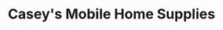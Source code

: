 ---
title: "Casey's Mobile Home Supplies"
url: /youngsville/caseys-mobile-home-supplies/
shop: Baumarkt
---